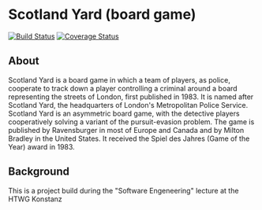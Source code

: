 # Scotland Yard (board game)

[![Build Status](https://travis-ci.org/tim-koehler/ScotlandYard.svg?branch=master)](https://travis-ci.org/tim-koehler/ScotlandYard)
[![Coverage Status](https://coveralls.io/repos/github/tim-koehler/ScotlandYard/badge.svg?branch=master)](https://coveralls.io/github/tim-koehler/ScotlandYard?branch=master)

## About

Scotland Yard is a board game in which a team of players, as police, cooperate to track down a player controlling a criminal around a board representing the streets of London, first published in 1983. It is named after Scotland Yard, the headquarters of London's Metropolitan Police Service. Scotland Yard is an asymmetric board game, with the detective players cooperatively solving a variant of the pursuit-evasion problem. The game is published by Ravensburger in most of Europe and Canada and by Milton Bradley in the United States. It received the Spiel des Jahres (Game of the Year) award in 1983.
## Background

This is a project build during the "Software Engeneering" lecture at the HTWG Konstanz
